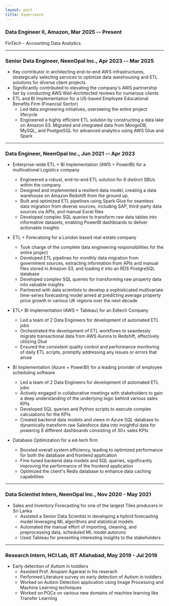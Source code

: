 ```yaml
---
layout: post
title: Experience
---
```


### Data Engineer II, Amazon, Mar 2025 -- Present

FinTech - Accounting Data Analytics

---

### Senior Data Engineer, NeenOpal Inc., Apr 2023 -- Mar 2025

- Key contributor in architecting end-to-end AWS infrastructures, strategically selecting services to optimize data warehousing and ETL solutions for diverse client projects
- Significantly contributed to elevating the company's AWS partnership tier by conducting AWS Well-Architected reviews for numerous clients
- ETL and BI Implementation for a US-based Employee Educational Benefits Firm (Financial Sector)
    - Led data engineering initiatives, overseeing the entire project lifecycle
    - Engineered a highly efficient ETL solution by constructing a data lake on Amazon S3. Migrated and integrated data from MongoDB, MySQL, and PostgreSQL for advanced analytics using AWS Glue and Spark


---

### Data Engineer, NeenOpal Inc., Jun 2021 -- Apr 2023
- Enterprise-wide ETL + BI Implementation (AWS + PowerBI) for a multinational Logistics company
    - Engineered a robust, end-to-end ETL solution for 6 distinct SBUs within the company
    - Designed and implemented a resilient data model, creating a data warehouse on Amazon Redshift from the ground up.
    - Built and optimized ETL pipelines using Spark Glue for seamless data migration from diverse sources, including SAP, third-party data sources via APIs, and manual Excel files
    - Developed complex SQL queries to transform raw data tables into informative datasets, enabling PowerBI dashboards to deliver actionable insights

- ETL + Forecatsing for a London based real-estate company
    - Took charge of the complete data engineering responsibilities for the entire project
    - Developed ETL pipelines for monthly data migration from government sources, extracting information from APIs and manual files stored in Amazon S3, and loading it into an RDS PostgreSQL database
    - Developed complex SQL queries for transforming raw property data into valuable insights
    - Partnered with data scientists to develop a sophisticated multivariate time-series forecasting model aimed at predicting average property price growth in various UK regions over the next decade

- ETL+ BI Implementation (AWS + Tableau) for an Edtech Company
    - Led a team of 2 Data Engineers for development of automated ETL jobs
    - Orchestrated the development of ETL workflows to seamlessly migrate transactional data from AWS Aurora to Redshift, effectively utilizing Glue
    - Ensured the consistent quality control and performance monitoring of daily ETL scripts, promptly addressing any issues or errors that arose

- BI Implementation (Azure + PowerBI) for a leading provider of employee scheduling software
    - Led a team of 2 Data Engineers for development of automated ETL jobs
    - Actively engaged in collaborative meetings with stakeholders to gain a deep understanding of the underlying logic behind various sales KPIs
    - Developed SQL queries and Python scripts to execute complex calculations for the KPIs
    - Created backend data models and views in Azure SQL database to dynamically transform raw Salesforce data into insightful data for powering 8 different dashboards consisting of 30+ sales KPIs

- Database Optimization for a ed-tech firm
    - Boosted overall system efficiency, leading to optimized performance for both the database and frontend application
    - Fine-tuned backend data models and SQL queries, significantly improving the performance of the frontend application
    - Optimized the client's Redis database to enhance data caching capabilities


---

### Data Scientist Intern, NeenOpal Inc., Nov 2020 - May 2021

- Sales and Inventory Forecasting for one of the largest Tiles producers in Sri Lanka
    - Assisted a Senior Data Scientist in developing a hybrid forecasting model leveraging ML algorithms and statistical models
    - Automated the manual effort of importing, cleaning, and preprocessing data, scheduled ML model autoruns
    - Used Tableau for presenting interesting insights to the stakeholders

---

### Research Intern, HCI Lab, IIIT Allahabad, May 2019 - Jul 2019

- Early detection of Autism in toddlers
    - Assisted Prof. Anupam Agarwal in his reserach
    - Performed Literature survey on early detection of Autism in toddlers
    - Worked on Autism Detection application using Image Processing and Machine Learning techniques
    - Worked on POCs on various new domains of machine learning like Transfer Learning
